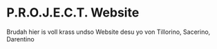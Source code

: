 # P.R.O.J.E.C.T. Website
Brudah hier is voll krass undso Website desu yo von Tillorino, Sacerino, Darentino
